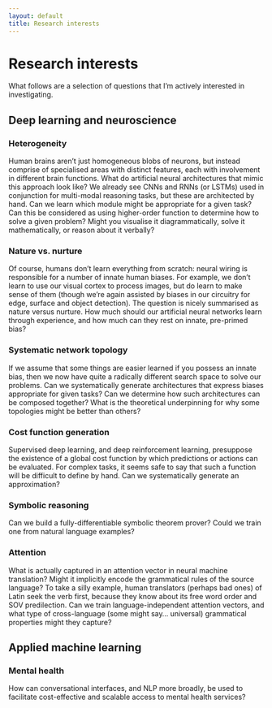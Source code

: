```yaml
---
layout: default
title: Research interests
---
```


# Research interests
What follows are a selection of questions that I’m actively interested in investigating.

## Deep learning and neuroscience

### Heterogeneity
Human brains aren’t just homogeneous blobs of neurons, but instead comprise of
specialised areas with distinct features, each with involvement in different
brain functions. What do artificial neural architectures that mimic this
approach look like? We already see CNNs and RNNs (or LSTMs) used in conjunction
for multi-modal reasoning tasks, but these are architected by hand. Can we
learn which module might be appropriate for a given task? Can this be
considered as using higher-order function to determine how to solve a given
problem? Might you visualise it diagrammatically, solve it mathematically,
or reason about it verbally?

### Nature vs. nurture
Of course, humans don’t learn everything from scratch: neural wiring is
responsible for a number of innate human biases. For example, we don’t
learn to use our visual cortex to process images, but do learn to make
sense of them (though we’re again assisted by biases in our circuitry for
edge, surface and object detection). The question is nicely summarised as
nature versus nurture. How much should our artificial neural networks learn
through experience, and how much can they rest on innate, pre-primed bias? 

### Systematic network topology
If we assume that some things are easier learned if you possess an innate
bias, then we now have quite a radically different search space to solve
our problems. Can we systematically generate architectures that express
biases appropriate for given tasks? Can we determine how such architectures
can be composed together? What is the theoretical underpinning for
why some topologies might be better than others?

### Cost function generation
Supervised deep learning, and deep reinforcement learning, presuppose the
existence of a global cost function by which predictions or
actions can be evaluated. For complex tasks, it seems safe to say that such a
function will be difficult to define by hand. Can we systematically generate
an approximation?

### Symbolic reasoning
Can we build a fully-differentiable symbolic theorem prover? Could we train
one from natural language examples?

### Attention
What is actually captured in an attention vector in neural machine
translation? Might it implicitly encode the grammatical rules of
the source language? To take a silly example, human translators
(perhaps bad ones) of Latin seek the verb first, because they know
about its free word order and SOV predilection. Can we train
language-independent attention vectors, and what type of
cross-language (some might say… universal) grammatical properties
might they capture?

## Applied machine learning

### Mental health
How can conversational interfaces, and NLP more broadly, be used to
facilitate cost-effective and scalable access to mental health
services? 
